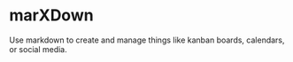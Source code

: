 # marXDown
Use markdown to create and manage things like kanban boards, calendars, or social media.
